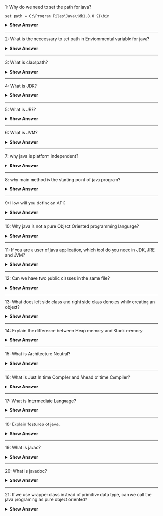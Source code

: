 1: Why do we need to set the path for java?
```
set path = C:\Program Files\Java\jdk1.8.0_91\bin
```
<details>
<summary> <b> Show Answer </b> </summary> 
      
- We need tools like javac, java etc., which is inside the JDK/bin directory to compile and run the java programs.
- Before compiling and running java programs, we need to set the path. This informs where JDK packages installed. 
- **Note:** We don't need to set the path, if we save the java source file inside JDK\bin directory      
</details>

---

2: What is the neccessary to set path in Enviornmental variable for java?
<details>
      <summary> <b> Show Answer </b></summary>       

- If we execute a command in command prompt, it will check the given executable file in command presents in the folder or in the operating system.
- If the command is not present in current folder, it will check with the Operating system.
- If we set the path in Environmental variable, it will consider as setting the file in os.
- While executing the code it will find the path from os.
    </details>

---

3: What is classpath?
 <details>
      <summary> <b> Show Answer </b></summary> 

- The class path is the path that is used by java runtime environment to search for classes which are used in the program.
- It is used to load the class library files and refers the developing environment.
    </details>

---    

4: What is JDK?
 <details>
      <summary> <b> Show Answer </b></summary> 

- JDK means Java Development Kit that contains JRE and developments tools like compilers and debuggers which are usefull for developing the applications.
- By the use of compiler the java .java is converted into .class file.
  
 </details>

---

5: What is JRE?
 <details>
      <summary> <b> Show Answer </b></summary> 

- JRE means Java Runtime Environment that contains JVM and provides the libraries and libraries to run java applications. 
 </details>

 ---

 6: What is JVM?
 <details>
      <summary><b> Show Answer </b></summary> 

- JVM means Java Virtual Machine that uses to run java application in different platforms.
- It converts .class into java bytecode which depends up the paltform ie, the native language code.
 </details>

---

 7: why java is platform independent?
 <details>
      <summary><b> Show Answer </b></summary> 

- By use of compiler, .java file is converted into .class.
- Java Runtime Environment is supported by many platforms which contains JVM.
- Java Virtual Machine is responsible to convert .class into native bytecode.
 </details>

 ---

 8: why main method is the starting point of java program?

 <details>
      <summary><b> Show Answer </b></summary> 

- When Java Virtual Machine runs, it will find the main method which is in the form of
``` java
public static void main(String[] args)
```
- It is not found in the java application, the java application will not be executed.
- If the method signature this main method is changed, it will not be consider as staring point.

 </details>

---

9: How will you define an API?
 <details>
      <summary><b> Show Answer </b></summary> 

- API means Application Programming Interface, which acts as intermediate between two application to communicate between each other.
- One application may be developed in one language and other application may be developed in another application where api acts as intermediatry thats allows to communicate each other.
  
</details>

---

10: Why java is not a pure Object Oriented programming language?
 <details>
      <summary><b> Show Answer </b></summary> 

- Java supports primitive data types such as int, float, long, double, byte, char, short, boolean which are not objects.
- While using static key, their is no need to create objects to access the value or method.
  
</details>

---

11: If you are a user of java application, which tool do you need in JDK, JRE and JVM?
 <details>
      <summary><b> Show Answer </b></summary> 

- For a user, JRE is needed.
- JDK contains Debugger and compiler which are not requiered for a user.
    </details>

---

12: Can we have two public classes in the same file?
 <details>
      <summary><b> Show Answer </b></summary> 

- No, We can have more classes in a file but only one class should be public.
- It makes the compilation faster by efficient lookup of code.
- If you have more than one public class, the error will be generated on compilation time.
    </details>

---

13: What does left side class and right side class denotes while creating an object?
 <details>
      <summary><b> Show Answer </b></summary> 

- The left side class of denotes reference of the object and right side denotes object of which to be created.
    Eg. B b = new A()
- B(Reference) can be respected class, abstract class or interface.
    </details>

---

14: Explain the difference between Heap memory and Stack memory.
 <details>
      <summary><b> Show Answer </b></summary> 

- Heap memory is used through out the application.
- Objects, arrays, static variables and instance variables are the examples which are stored in heap memory
- Stack memory is used only in method or currently running methods.
- Function calls, primitive, local and reference variables are stored in this memory.    </details>

---

15: What is Architecture Neutral?
 <details>
      <summary><b> Show Answer </b></summary> 

- Software that is designed without regard to the target platform. 
- <span style="color:blue"> Software</span> is often written to maximize the performance of a specific hardware platform, but such     software must be modified to make it run on other hardware.

**Example**

- Size of int in C is 2 bytes for 32 bit architecture and 4 bytes for 64 bit architecture.
- Size of int in Java is the same 4 bytes for both 32 bit and 64 bit architecture
 </details>

---

16: What is Just In time Compiler and Ahead of time Compiler?
 <details>
      <summary><b> Show Answer </b></summary> 

- <span style="color:blue">In Just in time compilation</span>, the source code is coverted into byte code. Where the bytecode is platform independant. It is runnable in different architecture system when it is coverted in machine code in that system. Here some of the frequently used codes are stored as code cache and used when it's required.
- <span style="color:blue">In Ahead of time compilation</span>, the souce code is directly converted into machine, So it is platform dependant. AOT is used for to manual machine code convertion.
  </details>

---

17: What is Intermediate Language?
 <details>
      <summary><b> Show Answer </b></summary> 

- A language that is generated from programming source code but it cannot be directly executed by the CPU. 
- It is platform independent. 
- It can be run in any computer environment that has a runtime engine for the language. 
- Java is an example for Inermediate language.
  </details>

---

18: Explain features of java.
 <details>
      <summary><b> Show Answer </b></summary> 

- Platform Independent
- Dynamic
- Secure
- Simple
- High Performance
- Robust
- Architecture Neutral
  </details>

---

19: What is javac?
<details>
      <summary><b> Show Answer </b></summary> 

- A complementary tool that is a compiler used to read Java code and translates them into bytecode. 
- The bytecode runs on JVM.
</details>

---

20: What is javadoc?
 <details>
      <summary><b> Show Answer </b></summary> 

- It converts API documentation from Java source code to HTML. 
- This is useful when creating standard documentation in HTML.
  </details>

----

21: If we use wrapper class instead of primitive data type, can we call the java programing as pure object oriented?
 <details>
      <summary><b> Show Answer </b></summary> 

- When we use wrapper class while using arithmatic operations between two values there will be unboxing and auto boxing.
- Unboxing means converting object into primitive datatype and auto boxing means converting primitive into object which also deals with primitives.
- So, Java is not pure object oriented when we use wrapper class also.
  </details>
